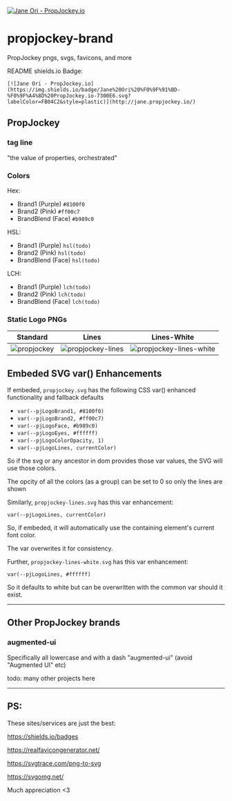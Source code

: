 [![Jane Ori - PropJockey.io](https://img.shields.io/badge/Jane%20Ori%20%F0%9F%91%BD-%F0%9F%A4%8D%20PropJockey.io-7300E6.svg?labelColor=FB04C2&style=plastic)](http://jane.propjockey.io/)

# propjockey-brand
PropJockey pngs, svgs, favicons, and more

README shields.io Badge:

```
[![Jane Ori - PropJockey.io](https://img.shields.io/badge/Jane%20Ori%20%F0%9F%91%BD-%F0%9F%A4%8D%20PropJockey.io-7300E6.svg?labelColor=FB04C2&style=plastic)](http://jane.propjockey.io/)
```

## PropJockey

### tag line
"the value of properties, orchestrated"

### Colors

Hex:

- Brand1 (Purple) `#8100f0`
- Brand2 (Pink) `#ff00c7`
- BrandBlend (Face) `#b989c0`

HSL:

- Brand1 (Purple) `hsl(todo)`
- Brand2 (Pink) `hsl(todo)`
- BrandBlend (Face) `hsl(todo)`

LCH:

- Brand1 (Purple) `lch(todo)`
- Brand2 (Pink) `lch(todo)`
- BrandBlend (Face) `lch(todo)`

### Static Logo PNGs

| Standard | Lines | Lines-White |
| --- | --- | --- |
| ![propjockey](https://github.com/propjockey/propjockey-brand/assets/7545075/f003ff3c-8b31-4823-ac37-703307a98c94) | ![propjockey-lines](https://github.com/propjockey/propjockey-brand/assets/7545075/500d0451-4bb2-4547-a126-5f875cc8bb26) | ![propjockey-lines-white](https://github.com/propjockey/propjockey-brand/assets/7545075/1bbd1310-3d92-421b-8720-823b66ca8aad) |

## Embeded SVG var() Enhancements

If embeded, `propjockey.svg` has the following CSS var() enhanced functionality and fallback defaults

- `var(--pjLogoBrand1, #8100f0)`
- `var(--pjLogoBrand2, #ff00c7)`
- `var(--pjLogoFace, #b989c0)`
- `var(--pjLogoEyes, #ffffff)`
- `var(--pjLogoColorOpacity, 1)`
- `var(--pjLogoLines, currentColor)`

So if the svg or any ancestor in dom provides those var values, the SVG will use those colors.

The opcity of all the colors (as a group) can be set to 0 so only the lines are shown

Similarly, `propjockey-lines.svg` has this var enhancement:

`var(--pjLogoLines, currentColor)`

So, if embeded, it will automatically use the containing element's current font color.

The var overwrites it for consistency.

Further, `propjockey-lines-white.svg` has this var enhancement:

`var(--pjLogoLines, #ffffff)`

So it defaults to white but can be overwritten with the common var should it exist.

---

## Other PropJockey brands

### augmented-ui

Specifically all lowercase and with a dash "augmented-ui" (avoid "Augmented UI" etc)

todo: many other projects here

---

## PS:

These sites/services are just the best:

https://shields.io/badges

https://realfavicongenerator.net/

https://svgtrace.com/png-to-svg

https://svgomg.net/

Much appreciation <3
